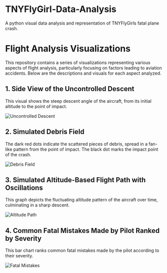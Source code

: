 # TNYFlyGirl-Data-Analysis
A python visual data analysis and representation of TNYFlyGirls fatal plane crash.
# Flight Analysis Visualizations

This repository contains a series of visualizations representing various aspects of flight analysis, particularly focusing on factors leading to aviation accidents. Below are the descriptions and visuals for each aspect analyzed.

## 1. Side View of the Uncontrolled Descent
This visual shows the steep descent angle of the aircraft, from its initial altitude to the point of impact.

![Uncontrolled Descent](Report_ERA24FA058-Preliminary/descent-.png)

## 2. Simulated Debris Field
The dark red dots indicate the scattered pieces of debris, spread in a fan-like pattern from the point of impact. The black dot marks the impact point of the crash.

![Debris Field](path/to/debris_field_image.png)

## 3. Simulated Altitude-Based Flight Path with Oscillations
This graph depicts the fluctuating altitude pattern of the aircraft over time, culminating in a sharp descent.

![Altitude Path](Report_ERA24FA058-Preliminary/flight-path.png)

## 4. Common Fatal Mistakes Made by Pilot Ranked by Severity
This bar chart ranks common fatal mistakes made by the pilot according to their severity.

![Fatal Mistakes](Report_ERA24FA058-Preliminary/failure-observations.png)

